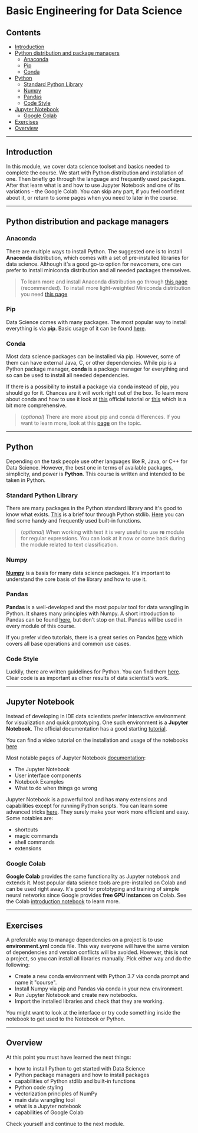 # Basic Engineering for Data Science  <!-- omit in toc -->

## Contents <!-- omit in toc -->

- [Introduction](#introduction)
- [Python distribution and package managers](#python-distribution-and-package-managers)
  - [Anaconda](#anaconda)
  - [Pip](#pip)
  - [Conda](#conda)
- [Python](#python)
  - [Standard Python Library](#standard-python-library)
  - [Numpy](#numpy)
  - [Pandas](#pandas)
  - [Code Style](#code-style)
- [Jupyter Notebook](#jupyter-notebook)
  - [Google Colab](#google-colab)
- [Exercises](#exercises)
- [Overview](#overview)

---

## Introduction

In this module, we cover data science toolset and basics needed to complete the course. We start with Python distribution and installation of one. Then briefly go through the language and frequently used packages. After that learn what is and how to use Jupyter Notebook and one of its variations - the Google Colab. You can skip any part, if you feel confident about it, or return to some pages when you need to later in the course.

---

## Python distribution and package managers

### Anaconda

There are multiple ways to install Python. The suggested one is to install **Anaconda** distribution, which comes with a set of pre-installed libraries for data science. Although it's a good go-to option for newcomers, one can prefer to install miniconda distribution and all needed packages themselves.

> To learn more and install Anaconda distribution go through [this page][anaconda-link] (recommended). To install more light-weighted Miniconda distribution you need [this page][miniconda-link]

### Pip

Data Science comes with many packages. The most popular way to install everything is via **pip**. Basic usage of it can be found [here][pip-link].

### Conda

Most data science packages can be installed via pip. However, some of them can have external  Java, C, or other dependencies. While pip is a Python package manager, **conda** is a package manager for everything and so can be used to install all needed dependencies.

If there is a possibility to install a package via conda instead of pip, you should go for it. Chances are it will work right out of the box. To learn more about conda and how to use it look at [this][conda-link] official tutorial or [this][conda-more-link] which is a bit more comprehensive.

> (_optional_) There are more about pip and conda differences. If you want to learn more, look at this [page][conda-pip-diff-link] on the topic.

---

## Python

Depending on the task people use other languages like R, Java, or C++ for Data Science. However, the best one in terms of available packages, simplicity, and power is **Python**. This course is written and intended to be taken in Python.

### Standard Python Library

There are many packages in the Python standard library and it's good to know what exists. [This][tour-link] is a brief tour through Python stdlib. [Here][builtins-link] you can find some handy and frequently used built-in functions.

> (_optional_) When working with text it is very useful to use **re** module for regular expressions. You can look at it now or come back during the module related to text classification.

### Numpy

[**Numpy**][numpy-link] is a basis for many data science packages. It's important to understand the core basis of the library and how to use it.

### Pandas

**Pandas** is a well-developed and the most popular tool for data wrangling in Python. It shares many principles with Numpy. A short introduction to Pandas can be found [here][pandas-link], but don't stop on that. Pandas will be used in every module of this course.

If you prefer video tutorials, there is a great series on Pandas [here][pandas-video-tutorial-link] which covers all base operations and common use cases.

### Code Style

Luckily, there are written guidelines for Python. You can find them [here][codestyle-link]. Clear code is as important as other results of data scientist's work.

---

## Jupyter Notebook

Instead of developing in IDE data scientists prefer interactive environment for visualization and quick prototyping. One such environment is a **Jupyter Notebook**. The official documentation has a good starting [tutorial][jupyter-tutorial-link].

You can find a video tutorial on the installation and usage of the notebooks [here][jupyter-video-tutorial-link]

Most notable pages of Jupyter Notebook [documentation][jupyter-docs-link]:

- The Jupyter Notebook
- User interface components
- Notebook Examples
- What to do when things go wrong

Jupyter Notebook is a powerful tool and has many extensions and capabilities except for running Python scripts. You can learn some advanced tricks [here][jypyter-advanced-tips-link]. They surely make your work more efficient and easy. Some notables are:

- shortcuts
- magic commands
- shell commands
- extensions

### Google Colab

**Google Colab** provides the same functionality as Jupyter notebook and extends it. Most popular data science tools are pre-installed on Colab and can be used right away. It's good for prototyping and training of simple neural networks since Google provides **free GPU instances** on Colab. See the Colab [introduction notebook][colab-link] to learn more.

---

## Exercises

A preferable way to manage dependencies on a project is to use **environment.yml** conda file. This way everyone will have the same version of dependencies and version conflicts will be avoided. However, this is not a project, so you can install all libraries manually. Pick either way and do the following:

- Create a new conda environment with Python 3.7 via conda prompt and name it "course".
- Install Numpy via pip and Pandas via conda in your new environment.
- Run Jupyter Notebook and create new notebooks.
- Import the installed libraries and check that they are working.

You might want to look at the interface or try code something inside the notebook to get used to the Notebook or Python.

---

## Overview

At this point you must have learned the next things:

- how to install Python to get started with Data Science
- Python package managers and how to install packages
- capabilities of Python stdlib and built-in functions
- Python code styling
- vectorization principles of NumPy
- main data wrangling tool
- what is a Jupyter notebook
- capabilities of Google Colab

Check yourself and continue to the next module.

[anaconda-link]: https://www.anaconda.com/products/individual
[miniconda-link]: https://docs.conda.io/en/latest/miniconda.html
[pip-link]: https://pip.pypa.io/en/stable/quickstart/
[conda-link]: https://docs.conda.io/projects/conda/en/latest/user-guide/getting-started.html
[conda-more-link]: https://geohackweek.github.io/Introductory/01-conda-tutorial/
[conda-pip-diff-link]: https://www.anaconda.com/blog/understanding-conda-and-pip
[stlib-link]: https://docs.python.org/3/library/index.html

[tour-link]: https://docs.python.org/3/tutorial/stdlib.html
[builtins-link]: https://docs.python.org/3/library/functions.html#built-in-funcs
[regex-link]: https://docs.python.org/3/library/re.html

[codestyle-link]: https://www.python.org/dev/peps/pep-0008/
[numpy-link]: https://numpy.org/devdocs/user/quickstart.html
[pandas-link]: https://pandas.pydata.org/docs/getting_started/10min.html
[pandas-video-tutorial-link]: https://www.youtube.com/playlist?list=PL-osiE80TeTsWmV9i9c58mdDCSskIFdDS

[jupyter-tutorial-link]: https://jupyter-notebook.readthedocs.io/en/stable/notebook.html
[jupyter-docs-link]: https://jupyter-notebook.readthedocs.io/en/stable/index.html
[jypyter-advanced-tips-link]: https://www.dataquest.io/blog/jupyter-notebook-tips-tricks-shortcuts/
[jupyter-video-tutorial-link]:  https://www.youtube.com/watch?v=HW29067qVWk

[colab-link]: https://colab.research.google.com/notebooks/intro.ipynb
